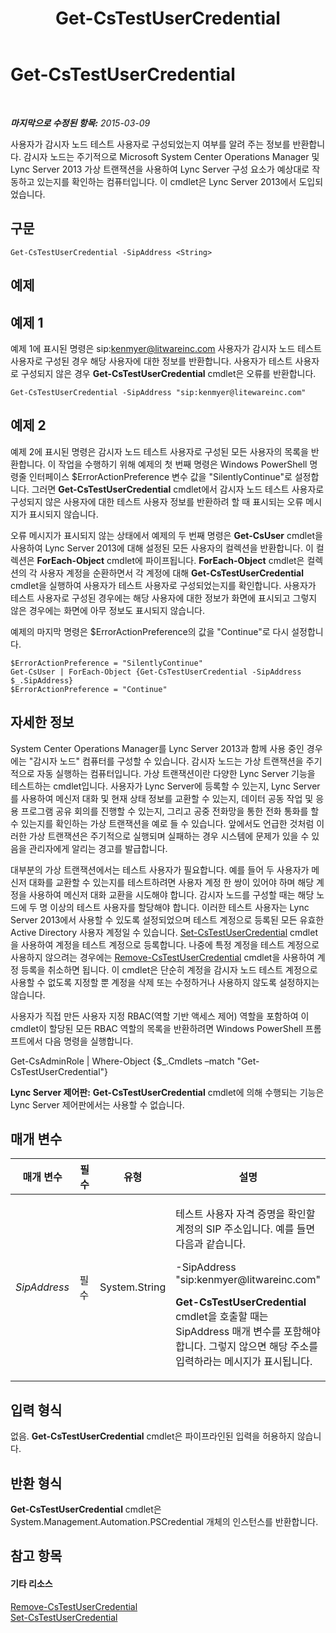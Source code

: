 ﻿---
title: Get-CsTestUserCredential
TOCTitle: Get-CsTestUserCredential
ms:assetid: 2af8d526-005c-40fb-957c-5b2ee5bce432
ms:mtpsurl: https://technet.microsoft.com/ko-kr/library/JJ204759(v=OCS.15)
ms:contentKeyID: 49303141
ms.date: 08/10/2015
mtps_version: v=OCS.15
ms.translationtype: HT
---

# Get-CsTestUserCredential

 

_**마지막으로 수정된 항목:** 2015-03-09_

사용자가 감시자 노드 테스트 사용자로 구성되었는지 여부를 알려 주는 정보를 반환합니다. 감시자 노드는 주기적으로 Microsoft System Center Operations Manager 및 Lync Server 2013 가상 트랜잭션을 사용하여 Lync Server 구성 요소가 예상대로 작동하고 있는지를 확인하는 컴퓨터입니다. 이 cmdlet은 Lync Server 2013에서 도입되었습니다.

## 구문

    Get-CsTestUserCredential -SipAddress <String>

## 예제

## 예제 1

예제 1에 표시된 명령은 sip:kenmyer@litwareinc.com 사용자가 감시자 노드 테스트 사용자로 구성된 경우 해당 사용자에 대한 정보를 반환합니다. 사용자가 테스트 사용자로 구성되지 않은 경우 **Get-CsTestUserCredential** cmdlet은 오류를 반환합니다.

    Get-CsTestUserCredential -SipAddress "sip:kenmyer@litewareinc.com"

## 예제 2

예제 2에 표시된 명령은 감시자 노드 테스트 사용자로 구성된 모든 사용자의 목록을 반환합니다. 이 작업을 수행하기 위해 예제의 첫 번째 명령은 Windows PowerShell 명령줄 인터페이스 $ErrorActionPreference 변수 값을 "SilentlyContinue"로 설정합니다. 그러면 **Get-CsTestUserCredential** cmdlet에서 감시자 노드 테스트 사용자로 구성되지 않은 사용자에 대한 테스트 사용자 정보를 반환하려 할 때 표시되는 오류 메시지가 표시되지 않습니다.

오류 메시지가 표시되지 않는 상태에서 예제의 두 번째 명령은 **Get-CsUser** cmdlet을 사용하여 Lync Server 2013에 대해 설정된 모든 사용자의 컬렉션을 반환합니다. 이 컬렉션은 **ForEach-Object** cmdlet에 파이프됩니다. **ForEach-Object** cmdlet은 컬렉션의 각 사용자 계정을 순환하면서 각 계정에 대해 **Get-CsTestUserCredential** cmdlet을 실행하여 사용자가 테스트 사용자로 구성되었는지를 확인합니다. 사용자가 테스트 사용자로 구성된 경우에는 해당 사용자에 대한 정보가 화면에 표시되고 그렇지 않은 경우에는 화면에 아무 정보도 표시되지 않습니다.

예제의 마지막 명령은 $ErrorActionPreference의 값을 "Continue"로 다시 설정합니다.

    $ErrorActionPreference = "SilentlyContinue"
    Get-CsUser | ForEach-Object {Get-CsTestUserCredential -SipAddress $_.SipAddress}
    $ErrorActionPreference = "Continue"

## 자세한 정보

System Center Operations Manager를 Lync Server 2013과 함께 사용 중인 경우에는 "감시자 노드" 컴퓨터를 구성할 수 있습니다. 감시자 노드는 가상 트랜잭션을 주기적으로 자동 실행하는 컴퓨터입니다. 가상 트랜잭션이란 다양한 Lync Server 기능을 테스트하는 cmdlet입니다. 사용자가 Lync Server에 등록할 수 있는지, Lync Server를 사용하여 메신저 대화 및 현재 상태 정보를 교환할 수 있는지, 데이터 공동 작업 및 응용 프로그램 공유 회의를 진행할 수 있는지, 그리고 공중 전화망을 통한 전화 통화를 할 수 있는지를 확인하는 가상 트랜잭션을 예로 들 수 있습니다. 앞에서도 언급한 것처럼 이러한 가상 트랜잭션은 주기적으로 실행되며 실패하는 경우 시스템에 문제가 있을 수 있음을 관리자에게 알리는 경고를 발급합니다.

대부분의 가상 트랜잭션에서는 테스트 사용자가 필요합니다. 예를 들어 두 사용자가 메신저 대화를 교환할 수 있는지를 테스트하려면 사용자 계정 한 쌍이 있어야 하며 해당 계정을 사용하여 메신저 대화 교환을 시도해야 합니다. 감시자 노드를 구성할 때는 해당 노드에 두 명 이상의 테스트 사용자를 할당해야 합니다. 이러한 테스트 사용자는 Lync Server 2013에서 사용할 수 있도록 설정되었으며 테스트 계정으로 등록된 모든 유효한 Active Directory 사용자 계정일 수 있습니다. [Set-CsTestUserCredential](set-cstestusercredential.md) cmdlet을 사용하여 계정을 테스트 계정으로 등록합니다. 나중에 특정 계정을 테스트 계정으로 사용하지 않으려는 경우에는 [Remove-CsTestUserCredential](remove-cstestusercredential.md) cmdlet을 사용하여 계정 등록을 취소하면 됩니다. 이 cmdlet은 단순히 계정을 감시자 노드 테스트 계정으로 사용할 수 없도록 지정할 뿐 계정을 삭제 또는 수정하거나 사용하지 않도록 설정하지는 않습니다.

사용자가 직접 만든 사용자 지정 RBAC(역할 기반 액세스 제어) 역할을 포함하여 이 cmdlet이 할당된 모든 RBAC 역할의 목록을 반환하려면 Windows PowerShell 프롬프트에서 다음 명령을 실행합니다.

Get-CsAdminRole | Where-Object {$\_.Cmdlets –match "Get-CsTestUserCredential"}

**Lync Server 제어판:** **Get-CsTestUserCredential** cmdlet에 의해 수행되는 기능은 Lync Server 제어판에서는 사용할 수 없습니다.

## 매개 변수


<table>
<colgroup>
<col style="width: 25%" />
<col style="width: 25%" />
<col style="width: 25%" />
<col style="width: 25%" />
</colgroup>
<thead>
<tr class="header">
<th>매개 변수</th>
<th>필수</th>
<th>유형</th>
<th>설명</th>
</tr>
</thead>
<tbody>
<tr class="odd">
<td><p><em>SipAddress</em></p></td>
<td><p>필수</p></td>
<td><p>System.String</p></td>
<td><p>테스트 사용자 자격 증명을 확인할 계정의 SIP 주소입니다. 예를 들면 다음과 같습니다.</p>
<p>-SipAddress &quot;sip:kenmyer@litwareinc.com&quot;</p>
<p><strong>Get-CsTestUserCredential</strong> cmdlet을 호출할 때는 SipAddress 매개 변수를 포함해야 합니다. 그렇지 않으면 해당 주소를 입력하라는 메시지가 표시됩니다.</p></td>
</tr>
</tbody>
</table>


## 입력 형식

없음. **Get-CsTestUserCredential** cmdlet은 파이프라인된 입력을 허용하지 않습니다.

## 반환 형식

**Get-CsTestUserCredential** cmdlet은 System.Management.Automation.PSCredential 개체의 인스턴스를 반환합니다.

## 참고 항목

#### 기타 리소스

[Remove-CsTestUserCredential](remove-cstestusercredential.md)  
[Set-CsTestUserCredential](set-cstestusercredential.md)

